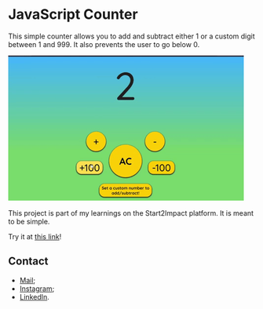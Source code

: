 # JavaScript Counter

This simple counter allows you to add and subtract either 1 or a custom digit between 1 and 999.
It also prevents the user to go below 0. 

![How the counter works][counter-gif]

[counter-gif]: ./assets/images/counter.gif "Counter gif"

This project is part of my learnings on the Start2Impact platform.
It is meant to be simple.

Try it at [this link](https://salvatore-stampone.github.io/js-basics--counter/)!

## Contact

* [Mail](mailto:salvatorestampone@icloud.com);
* [Instagram](https://www.instagram.com/salvatorestampone.dev/);
* [LinkedIn](https://www.linkedin.com/in/salvatore-stampone-781a511b5/).
